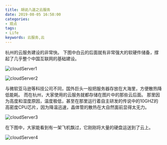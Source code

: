 ```yaml
---
title: 胡说八道之云服务
date: 2019-08-05 16:58:00
categories:
- 观点
tags:
- Life
keywords: 云服务,云
---
```


杭州的云服务建设的非常快。
下图中白云的后面就有非常强大的软硬件储备，撑起了几乎整个中国互联网的基础建设。

![cloudServer1](https://s2.ax1x.com/2020/03/11/8EMbiq.jpg)
<!-- more -->
![cloudServer2](https://s2.ax1x.com/2020/03/11/8EMTds.jpg)

与微软亚马逊等科技公司不同，国外巨头一般把服务器存放在大海里，方便散热降低能耗。
而在杭州，大家使用的云服务就都存储在图片中的那些云后面。
那里因为高度和湿度原因，温度极低，甚至在那里运行着自主研发的传说中的10GHZ的高密度CPU芯片，因为降温迅速，晶体管的散热在大自然面前显得太无力。

![cloudServer3](https://s2.ax1x.com/2020/03/11/8EMLWV.jpg)

在下图中，大家能看到有一架飞机飘过，它刚刚将大量的硬盘运送到了云上。

![cloudServer4](https://s2.ax1x.com/2020/03/11/8EMoZj.jpg)
